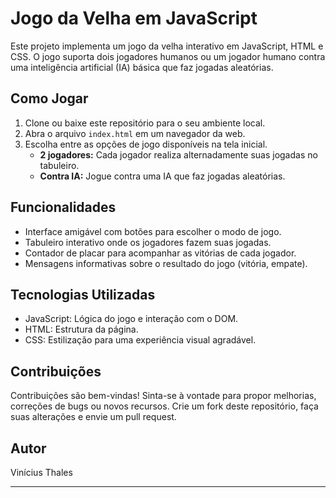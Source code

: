 
# Jogo da Velha em JavaScript

Este projeto implementa um jogo da velha interativo em JavaScript, HTML e CSS. O jogo suporta dois jogadores humanos ou um jogador humano contra uma inteligência artificial (IA) básica que faz jogadas aleatórias.

## Como Jogar

1. Clone ou baixe este repositório para o seu ambiente local.
2. Abra o arquivo `index.html` em um navegador da web.
3. Escolha entre as opções de jogo disponíveis na tela inicial.
   - **2 jogadores:** Cada jogador realiza alternadamente suas jogadas no tabuleiro.
   - **Contra IA:** Jogue contra uma IA que faz jogadas aleatórias.

## Funcionalidades

- Interface amigável com botões para escolher o modo de jogo.
- Tabuleiro interativo onde os jogadores fazem suas jogadas.
- Contador de placar para acompanhar as vitórias de cada jogador.
- Mensagens informativas sobre o resultado do jogo (vitória, empate).

## Tecnologias Utilizadas

- JavaScript: Lógica do jogo e interação com o DOM.
- HTML: Estrutura da página.
- CSS: Estilização para uma experiência visual agradável.

## Contribuições

Contribuições são bem-vindas! Sinta-se à vontade para propor melhorias, correções de bugs ou novos recursos. Crie um fork deste repositório, faça suas alterações e envie um pull request.

## Autor

Vinícius Thales

---
